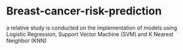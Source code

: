 # Breast-cancer-risk-prediction
a relative study is conducted on the implementation of models using Logistic Regression, Support Vector Machine (SVM) and K Nearest Neighbor (KNN) 
